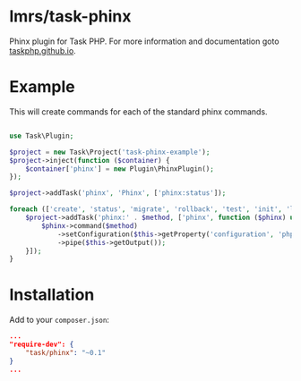 lmrs/task-phinx
============

Phinx plugin for Task PHP. For more information and documentation goto [taskphp.github.io](http://taskphp.github.io).

Example
=======

This will create commands for each of the standard phinx commands.

```php

use Task\Plugin;

$project = new Task\Project('task-phinx-example');
$project->inject(function ($container) {
    $container['phinx'] = new Plugin\PhinxPlugin();
});

$project->addTask('phinx', 'Phinx', ['phinx:status']);

foreach (['create', 'status', 'migrate', 'rollback', 'test', 'init', 'list'] as $method) {
    $project->addTask('phinx:' . $method, ['phinx', function ($phinx) use ($method) {
        $phinx->command($method)
            ->setConfiguration($this->getProperty('configuration', 'php/phinxconfig.php'))
            ->pipe($this->getOutput());
    }]);
}

```

Installation
============

Add to your `composer.json`:
```json
...
"require-dev": {
    "task/phinx": "~0.1"
}
...
```
